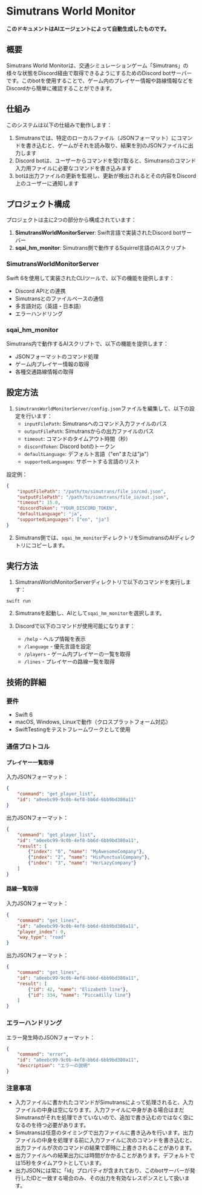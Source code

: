 # Simutrans World Monitor

**このドキュメントはAIエージェントによって自動生成したものです。**

## 概要

Simutrans World Monitorは、交通シミュレーションゲーム「Simutrans」の様々な状態をDiscord経由で取得できるようにするためのDiscord botサーバーです。このbotを使用することで、ゲーム内のプレイヤー情報や路線情報などをDiscordから簡単に確認することができます。

## 仕組み

このシステムは以下の仕組みで動作します：

1. Simutransでは、特定のローカルファイル（JSONフォーマット）にコマンドを書き込むと、ゲームがそれを読み取り、結果を別のJSONファイルに出力します
2. Discord botは、ユーザーからコマンドを受け取ると、Simutransのコマンド入力用ファイルに必要なコマンドを書き込みます
3. botは出力ファイルの更新を監視し、更新が検出されるとその内容をDiscord上のユーザーに通知します

## プロジェクト構成

プロジェクトは主に2つの部分から構成されています：

1. **SimutransWorldMonitorServer**: Swift言語で実装されたDiscord botサーバー
2. **sqai_hm_monitor**: Simutrans側で動作するSquirrel言語のAIスクリプト

### SimutransWorldMonitorServer

Swift 6を使用して実装されたCLIツールで、以下の機能を提供します：

- Discord APIとの連携
- Simutransとのファイルベースの通信
- 多言語対応（英語・日本語）
- エラーハンドリング

### sqai_hm_monitor

Simutrans内で動作するAIスクリプトで、以下の機能を提供します：

- JSONフォーマットのコマンド処理
- ゲーム内プレイヤー情報の取得
- 各種交通路線情報の取得

## 設定方法

1. `SimutransWorldMonitorServer/config.json`ファイルを編集して、以下の設定を行います：
   - `inputFilePath`: Simutransへのコマンド入力ファイルのパス
   - `outputFilePath`: Simutransからの出力ファイルのパス
   - `timeout`: コマンドのタイムアウト時間（秒）
   - `discordToken`: Discord botのトークン
   - `defaultLanguage`: デフォルト言語（"en"または"ja"）
   - `supportedLanguages`: サポートする言語のリスト

設定例：
```json
{
    "inputFilePath": "/path/to/simutrans/file_io/cmd.json",
    "outputFilePath": "/path/to/simutrans/file_io/out.json",
    "timeout": 15.0,
    "discordToken": "YOUR_DISCORD_TOKEN",
    "defaultLanguage": "ja",
    "supportedLanguages": ["en", "ja"]
}
```

2. Simutrans側では、`sqai_hm_monitor`ディレクトリをSimutransのAIディレクトリにコピーします。

## 実行方法

1. SimutransWorldMonitorServerディレクトリで以下のコマンドを実行します：
```
swift run
```

2. Simutransを起動し、AIとして`sqai_hm_monitor`を選択します。

3. Discordで以下のコマンドが使用可能になります：
   - `/help` - ヘルプ情報を表示
   - `/language` - 優先言語を設定
   - `/players` - ゲーム内プレイヤーの一覧を取得
   - `/lines` - プレイヤーの路線一覧を取得

## 技術的詳細

### 要件

- Swift 6
- macOS, Windows, Linuxで動作（クロスプラットフォーム対応）
- SwiftTestingをテストフレームワークとして使用

### 通信プロトコル

#### プレイヤー一覧取得

入力JSONフォーマット：
```json
{
    "command": "get_player_list",
    "id": "a0eebc99-9c0b-4ef8-bb6d-6bb9bd380a11"
}
```

出力JSONフォーマット：
```json
{
    "command": "get_player_list",
    "id": "a0eebc99-9c0b-4ef8-bb6d-6bb9bd380a11",
    "result": [
        {"index": "0", "name": "MyAwesomeCompany"},
        {"index": "2", "name": "HisPunctualCompany"},
        {"index": "3", "name": "HerLazyCompany"}
    ]
}
```

#### 路線一覧取得

入力JSONフォーマット：
```json
{
    "command": "get_lines",
    "id": "a0eebc99-9c0b-4ef8-bb6d-6bb9bd380a11",
    "player_index": 0,
    "way_type": "road"
}
```

出力JSONフォーマット：
```json
{
    "command": "get_lines",
    "id": "a0eebc99-9c0b-4ef8-bb6d-6bb9bd380a11",
    "result": [
        {"id": 42, "name": "Elizabeth line"},
        {"id": 334, "name": "Piccadilly line"}
    ]
}
```

### エラーハンドリング

エラー発生時のJSONフォーマット：
```json
{
    "command": "error",
    "id": "a0eebc99-9c0b-4ef8-bb6d-6bb9bd380a11",
    "description": "エラーの説明"
}
```

### 注意事項

- 入力ファイルに書かれたコマンドがSimutransによって処理されると、入力ファイルの中身は空になります。入力ファイルに中身がある場合はまだSimutransがそれを処理できていないので、追加で書き込むのではなく空になるのを待つ必要があります。
- Simutransは任意のタイミングで出力ファイルに書き込みを行います。出力ファイルの中身を処理する前に入力ファイルに次のコマンドを書き込むと、出力ファイルが次のコマンドの結果で即時に上書きされることがあります。
- 出力ファイルへの結果出力には時間がかかることがあります。デフォルトでは15秒をタイムアウトとしています。
- 出力JSONには常に「id」プロパティが含まれており、このbotサーバーが発行したIDと一致する場合のみ、その出力を有効なレスポンスとして扱います。
